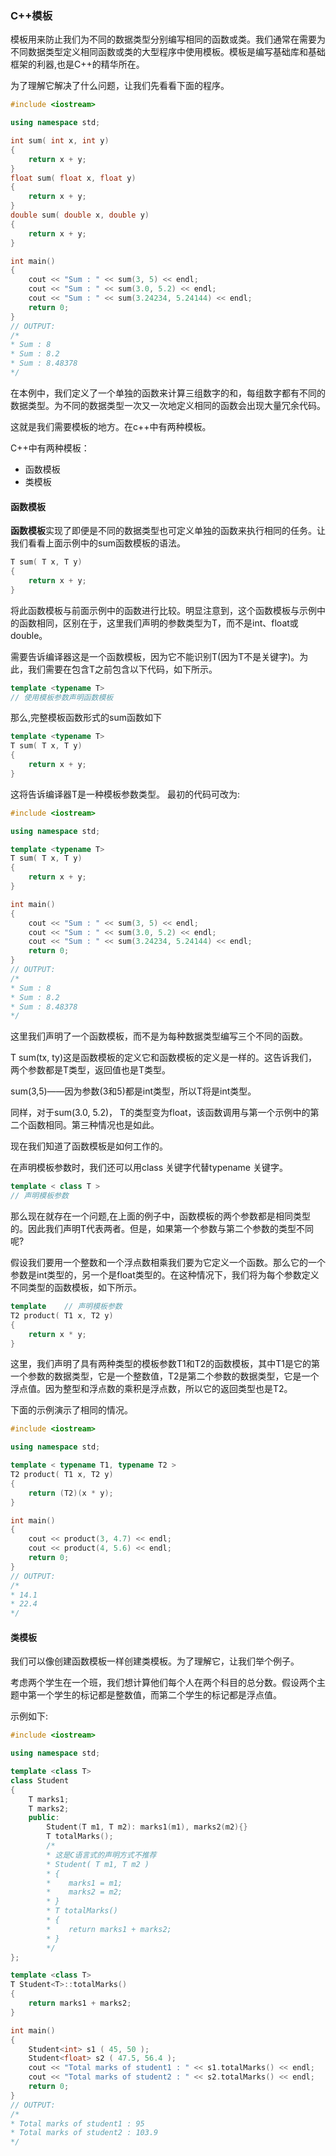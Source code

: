 ### C++模板

模板用来防止我们为不同的数据类型分别编写相同的函数或类。我们通常在需要为不同数据类型定义相同函数或类的大型程序中使用模板。模板是编写基础库和基础框架的利器,也是C++的精华所在。

为了理解它解决了什么问题，让我们先看看下面的程序。

```C++
#include <iostream>

using namespace std;

int sum( int x, int y)
{
	return x + y;
}
float sum( float x, float y)
{
	return x + y;
}
double sum( double x, double y)
{
	return x + y;
}

int main()
{
	cout << "Sum : " << sum(3, 5) << endl;
	cout << "Sum : " << sum(3.0, 5.2) << endl;
	cout << "Sum : " << sum(3.24234, 5.24144) << endl;
	return 0;
}
// OUTPUT:
/*
* Sum : 8
* Sum : 8.2
* Sum : 8.48378
*/
```

在本例中，我们定义了一个单独的函数来计算三组数字的和，每组数字都有不同的数据类型。为不同的数据类型一次又一次地定义相同的函数会出现大量冗余代码。

这就是我们需要模板的地方。在c++中有两种模板。

C++中有两种模板：

- 函数模板
- 类模板

#### 函数模板

**函数模板**实现了即便是不同的数据类型也可定义单独的函数来执行相同的任务。让我们看看上面示例中的sum函数模板的语法。

```C++
T sum( T x, T y)
{
    return x + y;
}
```

将此函数模板与前面示例中的函数进行比较。明显注意到，这个函数模板与示例中的函数相同，区别在于，这里我们声明的参数类型为T，而不是int、float或double。

需要告诉编译器这是一个函数模板，因为它不能识别T(因为T不是关键字)。为此，我们需要在包含T之前包含以下代码，如下所示。

```C++
template <typename T>        
// 使用模板参数声明函数模板
```

那么,完整模板函数形式的sum函数如下
```C++
template <typename T>        
T sum( T x, T y)
{
    return x + y;
}
```

这将告诉编译器T是一种模板参数类型。
最初的代码可改为:

```C++
#include <iostream>

using namespace std;

template <typename T>
T sum( T x, T y)
{
    return x + y;
}

int main()
{
	cout << "Sum : " << sum(3, 5) << endl;
	cout << "Sum : " << sum(3.0, 5.2) << endl;
	cout << "Sum : " << sum(3.24234, 5.24144) << endl;
	return 0;
}
// OUTPUT:
/*
* Sum : 8
* Sum : 8.2
* Sum : 8.48378
*/
```

这里我们声明了一个函数模板，而不是为每种数据类型编写三个不同的函数。

T sum(tx, ty)这是函数模板的定义它和函数模板的定义是一样的。这告诉我们，两个参数都是T类型，返回值也是T类型。

sum(3,5)——因为参数(3和5)都是int类型，所以T将是int类型。

同样，对于sum(3.0, 5.2)， T的类型变为float，该函数调用与第一个示例中的第二个函数相同。第三种情况也是如此。

现在我们知道了函数模板是如何工作的。

在声明模板参数时，我们还可以用class 关键字代替typename 关键字。

```C++
template < class T >        
// 声明模板参数
```

那么现在就存在一个问题,在上面的例子中，函数模板的两个参数都是相同类型的。因此我们声明T代表两者。但是，如果第一个参数与第二个参数的类型不同呢?

假设我们要用一个整数和一个浮点数相乘我们要为它定义一个函数。那么它的一个参数是int类型的，另一个是float类型的。在这种情况下，我们将为每个参数定义不同类型的函数模板，如下所示。

```C++
template	// 声明模板参数
T2 product( T1 x, T2 y)
{
    return x * y;
}
```

这里，我们声明了具有两种类型的模板参数T1和T2的函数模板，其中T1是它的第一个参数的数据类型，它是一个整数值，T2是第二个参数的数据类型，它是一个浮点值。因为整型和浮点数的乘积是浮点数，所以它的返回类型也是T2。

下面的示例演示了相同的情况。

```C++
#include <iostream>

using namespace std;

template < typename T1, typename T2 >
T2 product( T1 x, T2 y)
{
    return (T2)(x * y);
}

int main()
{
	cout << product(3, 4.7) << endl;
	cout << product(4, 5.6) << endl;
	return 0;
}
// OUTPUT:
/*
* 14.1
* 22.4
*/
```

#### 类模板

我们可以像创建函数模板一样创建类模板。为了理解它，让我们举个例子。

考虑两个学生在一个班，我们想计算他们每个人在两个科目的总分数。假设两个主题中第一个学生的标记都是整数值，而第二个学生的标记都是浮点值。

示例如下:

```C++
#include <iostream>

using namespace std;

template <class T>
class Student
{
	T marks1;
	T marks2;
	public:
		Student(T m1, T m2): marks1(m1), marks2(m2){}
		T totalMarks();
		/*
		* 这是C语言式的声明方式不推荐
		* Student( T m1, T m2 )
		* {
		* 	 marks1 = m1;
		* 	 marks2 = m2;
		* }
		* T totalMarks()
		* {
		* 	 return marks1 + marks2;
		* }
		*/
};

template <class T>
T Student<T>::totalMarks()
{
	return marks1 + marks2;
}

int main()
{
	Student<int> s1 ( 45, 50 );
	Student<float> s2 ( 47.5, 56.4 );
	cout << "Total marks of student1 : " << s1.totalMarks() << endl;
	cout << "Total marks of student2 : " << s2.totalMarks() << endl;
	return 0;
}
// OUTPUT:
/*
* Total marks of student1 : 95
* Total marks of student2 : 103.9
*/
```